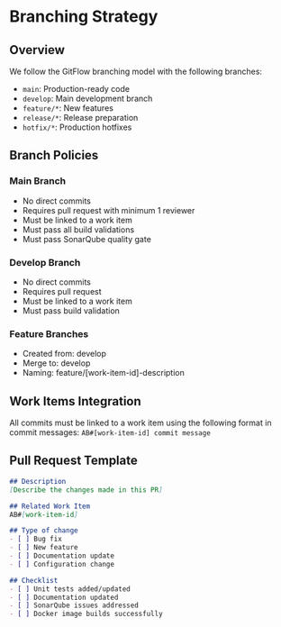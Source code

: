 # Branching Strategy

## Overview
We follow the GitFlow branching model with the following branches:

- `main`: Production-ready code
- `develop`: Main development branch
- `feature/*`: New features
- `release/*`: Release preparation
- `hotfix/*`: Production hotfixes

## Branch Policies

### Main Branch
- No direct commits
- Requires pull request with minimum 1 reviewer
- Must be linked to a work item
- Must pass all build validations
- Must pass SonarQube quality gate

### Develop Branch
- No direct commits
- Requires pull request
- Must be linked to a work item
- Must pass build validation

### Feature Branches
- Created from: develop
- Merge to: develop
- Naming: feature/[work-item-id]-description

## Work Items Integration
All commits must be linked to a work item using the following format in commit messages:
`AB#[work-item-id] commit message`

## Pull Request Template
```markdown
## Description
[Describe the changes made in this PR]

## Related Work Item
AB#[work-item-id]

## Type of change
- [ ] Bug fix
- [ ] New feature
- [ ] Documentation update
- [ ] Configuration change

## Checklist
- [ ] Unit tests added/updated
- [ ] Documentation updated
- [ ] SonarQube issues addressed
- [ ] Docker image builds successfully
```
